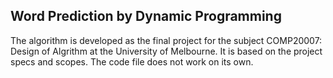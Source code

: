 ## Word Prediction by Dynamic Programming
The algorithm is developed as the final project for the subject COMP20007: Design of Algrithm at the University of Melbourne. It is based on the project specs and scopes. The code file does not work on its own.
